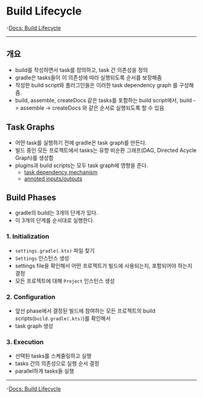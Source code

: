 # Build Lifecycle
-[Docs: Build Lifecycle](https://docs.gradle.org/current/userguide/build_lifecycle.html#sec:build_phases)

---

## 개요
- build를 작성하면서 task를 정의하고, task 간 의존성을 정의
- gradle은 tasks들이 이 의존성에 따라 실행되도록 순서를 보장해줌
- 작성한 build script와 플러그인들은 이러한 task dependency graph 를 구성해줌.
- build, assemble, createDocs 같은 tasks를 포함하는 build script에서, build -> assemble -> createDocs 와 같은 순서로 실행되도록 할 수 있음

## Task Graphs
- 어떤 task를 실행하기 전에 gradle은 task graph를 만든다.
- 빌드 중인 모든 프로젝트에서 tasks는 유향 비순환 그래프(DAG, Directed Acycle Graph)를 생성함
- plugins과 build scripts는 모두 task graph에 영향을 준다. 
    - [task dependency mechanism](https://docs.gradle.org/current/userguide/tutorial_using_tasks.html#sec:task_dependencies)
    - [annoted inputs/outputs](https://docs.gradle.org/current/userguide/incremental_build.html#sec:task_inputs_outputs)

## Build Phases
- gradle의 build는 3개의 단계가 있다.
- 이 3개의 단계를 순서대로 실행한다.

### 1. Initialization
- `settings.gradle(.kts)` 파일 찾기
- `Settings` 인스턴스 생성
- settings file을 확인해서 어떤 프로젝트가 빌드에 사용되는지, 포함되어야 하는지 결정
- 모든 프로젝트에 대해 `Project` 인스턴스 생성

### 2. Configuration
- 앞선 phase에서 결정된 빌드에 참여하는 모든 프로젝트의 build scripts(`build.gradle(.kts)`)를 확인해서
- task graph 생성

### 3. Execution
- 선택된 tasks를 스케줄링하고 실행
- tasks 간의 의존성으로 실행 순서 결정
- parallel하게 tasks들 실행

---

-[Docs: Build Lifecycle](https://docs.gradle.org/current/userguide/build_lifecycle.html#sec:build_phases)
